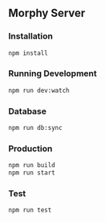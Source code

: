## Morphy Server

### Installation

```bash
npm install
```

### Running Development

```bash
npm run dev:watch
```

### Database

```bash
npm run db:sync
```

### Production

```bash
npm run build
npm run start
```

### Test

```bash
npm run test
```

